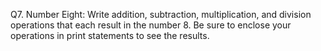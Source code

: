 Q7. Number Eight: Write addition, subtraction, multiplication, and division operations that each result in the number 8. Be sure to enclose your operations in print statements to see the results.